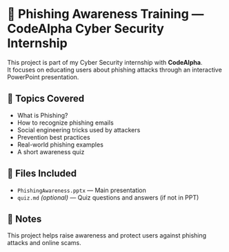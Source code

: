 # 🎯 Phishing Awareness Training — CodeAlpha Cyber Security Internship

This project is part of my Cyber Security internship with **CodeAlpha**.  
It focuses on educating users about phishing attacks through an interactive PowerPoint presentation.

## 🧠 Topics Covered
- What is Phishing?
- How to recognize phishing emails
- Social engineering tricks used by attackers
- Prevention best practices
- Real-world phishing examples
- A short awareness quiz

## 📂 Files Included
- `PhishingAwareness.pptx` — Main presentation
- `quiz.md` *(optional)* — Quiz questions and answers (if not in PPT)

## 📌 Notes
This project helps raise awareness and protect users against phishing attacks and online scams.
